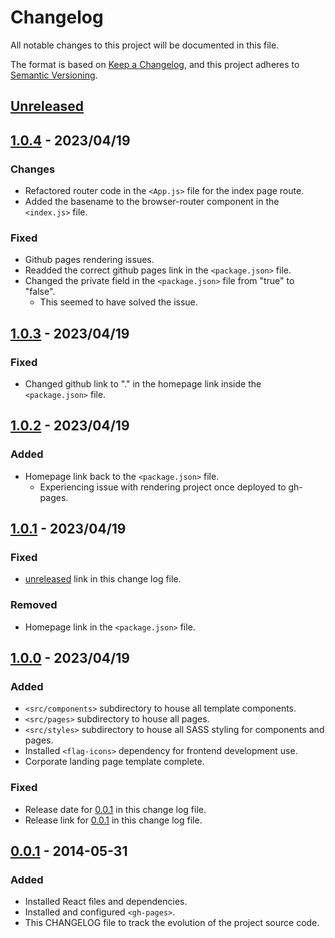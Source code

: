 # Changelog

All notable changes to this project will be documented in this file.

The format is based on [Keep a Changelog](https://keepachangelog.com/en/1.0.0/),
and this project adheres to [Semantic Versioning](https://semver.org/spec/v2.0.0.html).

## [Unreleased]

## [1.0.4] - 2023/04/19

### Changes

- Refactored router code in the `<App.js>` file for the index page route.
- Added the basename to the browser-router component in the `<index.js>` file.

### Fixed

- Github pages rendering issues.
- Readded the correct github pages link in the `<package.json>` file.
- Changed the private field in the `<package.json>` file from "true" to "false".
  - This seemed to have solved the issue.

## [1.0.3] - 2023/04/19

### Fixed

- Changed github link to "." in the homepage link inside the `<package.json>` file.

## [1.0.2] - 2023/04/19

### Added

- Homepage link back to the `<package.json>` file.
  - Experiencing issue with rendering project once deployed to gh-pages.

## [1.0.1] - 2023/04/19

### Fixed

- [unreleased] link in this change log file.

### Removed

- Homepage link in the `<package.json>` file.

## [1.0.0] - 2023/04/19

### Added

- `<src/components>` subdirectory to house all template components.
- `<src/pages>` subdirectory to house all pages.
- `<src/styles>` subdirectory to house all SASS styling for components and pages.
- Installed `<flag-icons>` dependency for frontend development use.
- Corporate landing page template complete.

### Fixed

- Release date for [0.0.1] in this change log file.
- Release link for [0.0.1] in this change log file.

## [0.0.1] - 2014-05-31

### Added

- Installed React files and dependencies.
- Installed and configured `<gh-pages>`.
- This CHANGELOG file to track the evolution of the project source code.

[unreleased]: https://github.com/ogre2/Omega//compare/v1.0.4...HEAD
[1.0.4]: https://github.com/ogre2/Omega/compare/v1.0.3...v1.0.4
[1.0.3]: https://github.com/ogre2/Omega/compare/v1.0.2...v1.0.3
[1.0.2]: https://github.com/ogre2/Omega/compare/v1.0.1...v1.0.2
[1.0.1]: https://github.com/ogre2/Omega/compare/v1.0.0...v1.0.1
[1.0.0]: https://github.com/ogre2/Omega/compare/v0.0.1...v1.0.0
[0.0.1]: https://github.com/ogre2/Omega/releases/tag/v0.0.1
